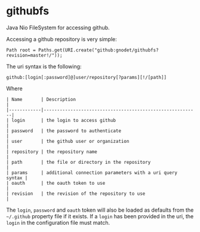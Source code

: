 githubfs
========

Java Nio FileSystem for accessing github.

Accessing a github repository is very simple:
```
Path root = Paths.get(URI.create("github:gnodet/githubfs?revision=master!/"));
```

The uri syntax is the following:
```
github:[login[:password]@]user/repository[?params][!/[path]]
```

Where
```
| Name       | Description                                              |
|------------|----------------------------------------------------------|
| login      | the login to access github                               |
| password   | the password to authenticate                             |
| user       | the github user or organization                          |
| repository | the repository name                                      |
| path       | the file or directory in the repository                  |
| params     | additional connection parameters with a uri query syntax |
| oauth      | the oauth token to use                                   |
| revision   | the revision of the repository to use                    |
```

The `login`, `password` and `oauth` token will also be loaded as defaults from the `~/.github` property file if it exists.
If a `login` has been provided in the uri, the `login` in the configuration file must match.
